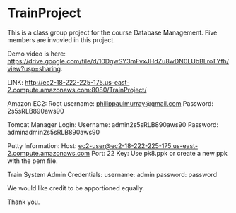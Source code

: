 # TrainProject

This is a class group project for the course Database Management. Five members are invovled in this project.

Demo video is here: https://drive.google.com/file/d/10DgwSY3mFvxJHdZu8wDN0LUbBLroTYfh/view?usp=sharing.

LINK: http://ec2-18-222-225-175.us-east-2.compute.amazonaws.com:8080/TrainProject/

Amazon EC2:
Root username: philippaulmurray@gmail.com
Password: 2s5sRLB890aws90

Tomcat Manager Login:
Username: admin2s5sRLB890aws90
Password: adminadmin2s5sRLB890aws90

Putty Information:
Host: ec2-user@ec2-18-222-225-175.us-east-2.compute.amazonaws.com
Port: 22
Key: Use pk8.ppk or create a new ppk with the pem file.

Train System Admin Credentials:
username: admin
password: password


We would like credit to be apportioned equally.

Thank you.
